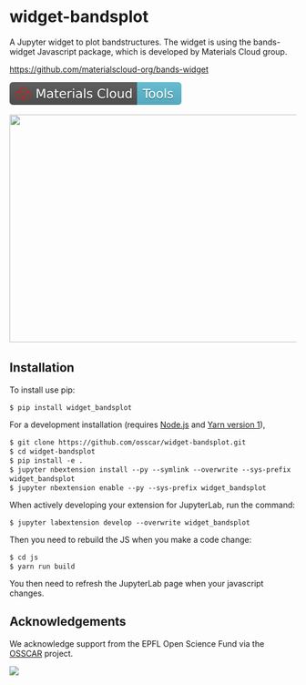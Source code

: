 widget-bandsplot
===============================

A Jupyter widget to plot bandstructures. The widget is using the bands-widget Javascript
package, which is developed by Materials Cloud group.

https://github.com/materialscloud-org/bands-widget


[![Materials Cloud Tool widget-bandsplot](https://raw.githubusercontent.com/materialscloud-org/mcloud-badge/main/badges/img/mcloud_badge_tools.svg)](https://osscar-widget-bandsplot.matcloud.xyz/)

<img src="./example/widget-bandsplot.gif" width="750" height="400">

Installation
------------

To install use pip:

    $ pip install widget_bandsplot

For a development installation (requires [Node.js](https://nodejs.org) and [Yarn version 1](https://classic.yarnpkg.com/)),

    $ git clone https://github.com/osscar/widget-bandsplot.git
    $ cd widget-bandsplot
    $ pip install -e .
    $ jupyter nbextension install --py --symlink --overwrite --sys-prefix widget_bandsplot
    $ jupyter nbextension enable --py --sys-prefix widget_bandsplot

When actively developing your extension for JupyterLab, run the command:

    $ jupyter labextension develop --overwrite widget_bandsplot

Then you need to rebuild the JS when you make a code change:

    $ cd js
    $ yarn run build

You then need to refresh the JupyterLab page when your javascript changes.

## Acknowledgements

We acknowledge support from the EPFL Open Science Fund via the [OSSCAR](http://www.osscar.org) project.

<img src='http://www.osscar.org/wp-content/uploads/2019/03/OSSCAR-logo.png' width='230'>
